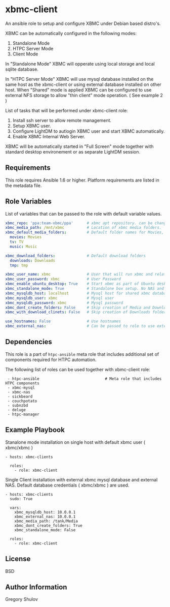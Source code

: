 xbmc-client
===========

An ansible role to setup and configure XBMC under Debian based distro's.

XBMC can be automatically configured in the following modes:

1. Standalone Mode
2. HTPC Server Mode
3. Client Mode

In "Standalone Mode" XBMC will opperate using local storage and local sqlite database.

In "HTPC Server Mode" XBMC will use mysql database installed on the same host as the xbmc-client or using external database installed on other host. When "Shared" mode is applied XBMC can be configured to use external NFS storage to allow "thin client" mode operation. ( See example 2 )

List of tasks that will be performed under xbmc-client role:

1. Install ssh server to allow remote management.
2. Setup XBMC user.
3. Configure LightDM to autlogin XBMC user and start XBMC automatically.
4. Enable XBMC Internal Web Server.

XBMC will be automatically started in "Full Screen" mode together with standard desktop environement or as separate LightDM session.


Requirements
------------

This role requires Ansible 1.6 or higher. Platform requirements are listed in the metadata file.

Role Variables
--------------

List of variables that can be passed to the role with default variable values.

```yaml
xbmc_repo: 'ppa:team-xbmc/ppa'      # xbmc apt repository. can be changed to unstable
xbmc_media_path: /mnt/xbmc          # Location of xbmc media folders.
xbmc_default_media_folders:         # Default folder names for Movies, TV, Music and etc.
  movies: Movies
  tv: TV
  music: Music

xbmc_download_folders:              # Default download folders
  downloads: Downloads
  tmp: tmp

xbmc_user_name: xbmc                # User that will run xbmc and related htpc services
xbmc_user_password: xbmc            # User Password
xbmc_enable_ubuntu_desktop: True    # Start xbmc as part of Ubuntu desktop
xbmc_standalone_mode: True          # Standalone box setup. No NAS and xbmc DB sharing.
xbmc_mysqldb_host: localhost        # Mysql host for shared xbmc database.
xbmc_mysqldb_user: xbmc             # Mysql user
xbmc_mysqldb_password: xbmc         # Mysql password
xbmc_dont_create_folders: False     # Skip creation of Media and Downloads folders
xbmc_with_download_clinets: False   # Skip creation of Downloads folders.

use_hostnames: False                # Use hostnames
xbmc_external_nas:                  # Can be passed to role to use external NFS storage.
```

Dependencies
------------

This role is a part of `htpc-ansible` meta role that includes additional set of components required for HTPC automation.

The following list of roles can be used together with xbmc-client role:

     - htpc-ansible                             # Meta role that includes HTPC components
     - xbmc-mysql
     - xbmc-nas
     - sickbeard
     - couchpotato
     - subnzbd
     - deluge
     - htpc-manager


Example Playbook
-------------------------

Stanalone mode installation on single host with default xbmc user ( xbmc/xbmc )

    - hosts: xbmc-clients

      roles:
        - role: xbmc-client


Single Client installation with external xbmc mysql database and external NAS. Default database credentials ( xbmc/xbmc ) are used.

    - hosts: xbmc-clients
      sudo: True

      vars:
        xbmc_mysqldb_host: 10.0.0.1
        xbmc_external_nas: 10.0.0.1
        xbmc_media_path: /tank/Media
        xbmc_dont_create_folders: True
        xbmc_standalone_mode: False

      roles:
        - role: xbmc-client


License
-------

BSD

Author Information
------------------

Gregory Shulov
